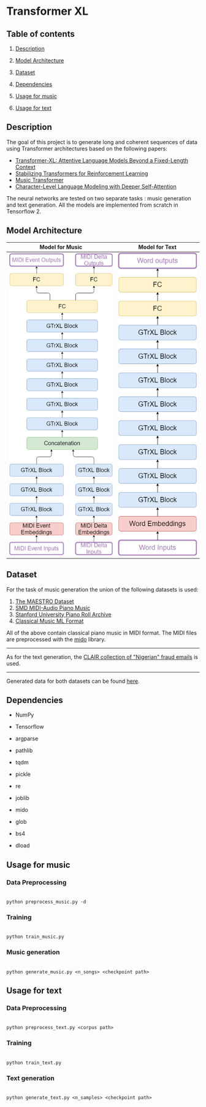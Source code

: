 # Transformer XL

## Table of contents

1.  [Description](#desc)
2.  [Model Architecture](#arch)

3.  [Dataset](#data)

4.  [Dependencies](#dep)

5.  [Usage for music](#music)

6.  [Usage for text](#text)

<a  name="desc"></a>

## Description

The goal of this project is to generate long and coherent sequences of data using Transformer architectures based on the following papers:

- [Transformer-XL: Attentive Language Models Beyond a Fixed-Length Context](https://arxiv.org/abs/1901.02860)
- [Stabilizing Transformers for Reinforcement Learning](https://arxiv.org/abs/1910.06764)
- [Music Transformer](https://arxiv.org/abs/1809.04281)
- [Character-Level Language Modeling with Deeper Self-Attention](https://arxiv.org/abs/1808.04444)

The neural networks are tested on two separate tasks : music generation and text generation. All the models are implemented from scratch in Tensorflow 2.

<a  name="arch"></a>

## Model Architecture

| Model for Music                                                                        | Model for Text                                                                        |
| -------------------------------------------------------------------------------------- | ------------------------------------------------------------------------------------- |
| ![image](https://github.com/davidsvy/transformer-xl/raw/master/readme/music_model.png) | ![image](https://github.com/davidsvy/transformer-xl/raw/master/readme/text_model.png) |

<a  name="data"></a>

## Dataset

For the task of music generation the union of the following datasets is used:

1.  [The MAESTRO Dataset](https://magenta.tensorflow.org/datasets/maestro)
2.  [SMD MIDI-Audio Piano Music](https://www.audiolabs-erlangen.de/resources/MIR/SMD/midi)
3.  [Stanford University Piano Roll Archive](https://github.com/pianoroll/SUPRA)
4.  [Classical Music ML Format](https://www.kaggle.com/jembishop1/classical-music-piano-rolls)

All of the above contain classical piano music in MIDI format. The MIDI files are preprocessed with the [mido](https://mido.readthedocs.io/en/latest/) library.

---

As for the text generation, the [CLAIR collection of "Nigerian" fraud emails](https://www.kaggle.com/rtatman/fraudulent-email-corpus) is used.

---

Generated data for both datasets can be found [here](https://github.com/davidsvy/transformer-xl/tree/master/generated_samples).

<a  name="dep"></a>

## Dependencies

- NumPy

- Tensorflow

- argparse

- pathlib

- tqdm

- pickle

- re

- joblib

- mido

- glob

- bs4

- dload

<a  name="music"></a>

## Usage for music

### Data Preprocessing

```

python preprocess_music.py -d

```

### Training

```

python train_music.py

```

### Music generation

```

python generate_music.py <n_songs> <checkpoint path>

```

<a  name="text"></a>

## Usage for text

### Data Preprocessing

```

python preprocess_text.py <corpus path>

```

### Training

```

python train_text.py

```

### Text generation

```

python generate_text.py <n_samples> <checkpoint path>

```
